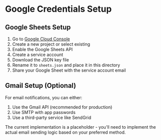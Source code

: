 # Google Credentials Setup

## Google Sheets Setup
1. Go to [Google Cloud Console](https://console.cloud.google.com)
2. Create a new project or select existing
3. Enable the Google Sheets API
4. Create a service account
5. Download the JSON key file
6. Rename it to `sheets.json` and place it in this directory
7. Share your Google Sheet with the service account email

## Gmail Setup (Optional)
For email notifications, you can either:
1. Use the Gmail API (recommended for production)
2. Use SMTP with app passwords
3. Use a third-party service like SendGrid

The current implementation is a placeholder - you'll need to implement the actual email sending logic based on your preferred method.
